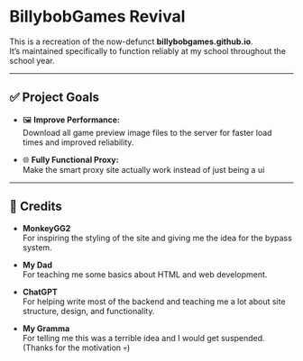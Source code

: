 # BillybobGames Revival

This is a recreation of the now-defunct **billybobgames.github.io**.  
It’s maintained specifically to function reliably at my school throughout the school year.

---

## ✅ Project Goals

- 🖼️ **Improve Performance:**  
  Download all game preview image files to the server for faster load times and improved reliability.

- 🌐 **Fully Functional Proxy:**  
  Make the smart proxy site actually work instead of just being a ui

---

## 🙏 Credits

- **MonkeyGG2**  
  For inspiring the styling of the site and giving me the idea for the bypass system.

- **My Dad**  
  For teaching me some basics about HTML and web development.

- **ChatGPT**  
  For helping write most of the backend and teaching me a lot about site structure, design, and functionality.

- **My Gramma**  
  For telling me this was a terrible idea and I would get suspended. (Thanks for the motivation 💀)
